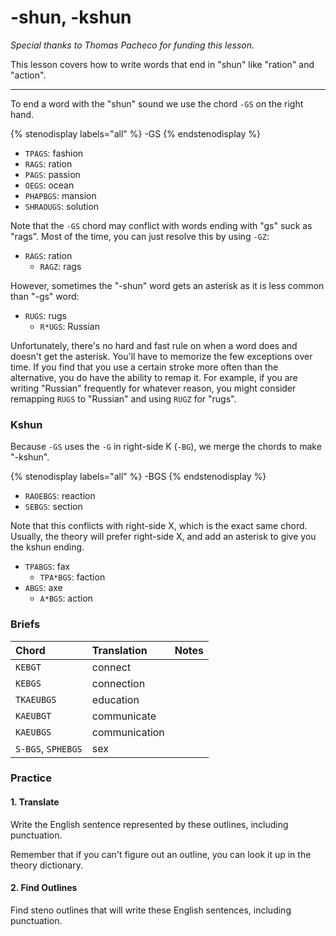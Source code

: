 # -shun, -kshun

_Special thanks to Thomas Pacheco for funding this lesson._

This lesson covers how to write words that end in "shun" like "ration" and "action".

-------

To end a word with the "shun" sound we use the chord `-GS` on the right hand.

{% stenodisplay labels="all" %}
-GS
{% endstenodisplay %}

* `TPAGS`: fashion
* `RAGS`: ration
* `PAGS`: passion
* `OEGS`: ocean
* `PHAPBGS`: mansion
* `SHRAOUGS`: solution

Note that the `-GS` chord may conflict with words ending with "gs" suck as "rags". Most of the time, you can just resolve this by using `-GZ`:

* `RAGS`: ration
  - `RAGZ`: rags

However, sometimes the "-shun" word gets an asterisk as it is less common than "-gs" word:

* `RUGS`: rugs
  - `R*UGS`: Russian

Unfortunately, there's no hard and fast rule on when a word does and doesn't get the asterisk. You'll have to memorize the few exceptions over time. If you find that you use a certain stroke more often than the alternative, you do have the ability to remap it. For example, if you are writing "Russian" frequently for whatever reason, you might consider remapping `RUGS` to "Russian" and using `RUGZ` for "rugs".

### Kshun

Because `-GS` uses the `-G` in right-side K (`-BG`), we merge the chords to make "-kshun".

{% stenodisplay labels="all" %}
-BGS
{% endstenodisplay %}

- `RAOEBGS`: reaction
- `SEBGS`: section

Note that this conflicts with right-side X, which is the exact same chord. Usually, the theory will prefer right-side X, and add an asterisk to give you the kshun ending.

- `TPABGS`: fax
  - `TPA*BGS`: faction
- `ABGS`: axe
  - `A*BGS`: action

### Briefs

|   Chord    |  Translation  | Notes |
| :--------- | :------------ | :---- |
| `KEBGT`    | connect       |       |
| `KEBGS`    | connection    |       |
| `TKAEUBGS` | education     |       |
| `KAEUBGT`  | communicate   |       |
| `KAEUBGS`  | communication |       |
| `S-BGS`, `SPHEBGS` | sex   |       |       

### Practice

#### 1. Translate

Write the English sentence represented by these outlines, including punctuation.


Remember that if you can't figure out an outline, you can look it up in the theory dictionary.

#### 2. Find Outlines

Find steno outlines that will write these English sentences, including punctuation.
